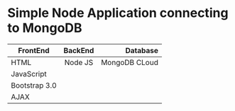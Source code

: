 # Simple Node Application connecting to MongoDB

| FrontEnd | BackEnd | Database  |
| ------------- |:----------:| -----:|
| HTML     | Node JS | MongoDB CLoud |
| JavaScript     |     |    |
| Bootstrap 3.0 |     |    |
| AJAX |      | |
